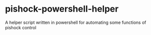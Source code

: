 # pishock-powershell-helper
A helper script written in powershell for automating some functions of pishock control
